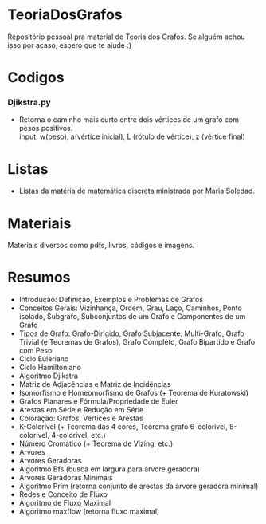 # TeoriaDosGrafos
Repositório pessoal pra material de Teoria dos Grafos. Se alguém achou isso por acaso, espero que te ajude :)

# Codigos
### Djikstra.py
- Retorna o caminho mais curto entre dois vértices de um grafo com pesos positivos. <br/>
input: w(peso), a(vértice inicial), L (rótulo de vértice), z (vértice final)

# Listas

- Listas da matéria de matemática discreta ministrada por Maria Soledad.

# Materiais

Materiais diversos como pdfs, livros, códigos e imagens.

# Resumos
- Introdução: Definição, Exemplos e Problemas de Grafos
- Conceitos Gerais: Vizinhança, Ordem, Grau, Laço, Caminhos, Ponto isolado, Subgrafo, Subconjuntos de um Grafo e Componentes de um Grafo
- Tipos de Grafo: Grafo-Dirigido, Grafo Subjacente, Multi-Grafo, Grafo Trivial (e Teoremas de Grafos), Grafo Completo, Grafo Bipartido e Grafo com Peso
- Ciclo Euleriano
- Ciclo Hamiltoniano
- Algoritmo Djikstra
- Matriz de Adjacências e Matriz de Incidências
- Isomorfismo e Homeomorfismo de Grafos (+ Teorema de Kuratowski)
- Grafos Planares e Fórmula/Propriedade de Euler
- Arestas em Série e Redução em Série
- Coloração: Grafos, Vértices e Arestas
- K-Colorível (+ Teorema das 4 cores, Teorema grafo 6-colorivel, 5-colorivel, 4-colorivel, etc.)
- Número Cromático (+ Teorema de Vizing, etc.)
- Árvores
- Árvores Geradoras
- Algoritmo Bfs (busca em largura para árvore geradora)
- Árvores Geradoras Minimais
- Algoritmo Prim (retorna conjunto de arestas da árvore geradora minimal)
- Redes e Conceito de Fluxo
- Algoritmo de Fluxo Maximal
- Algoritmo maxflow (retorna fluxo maximal)
